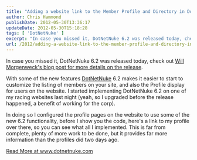 ```yaml
---
title: "Adding a website link to the Member Profile and Directory in DotNetNuke 6.2"
author: Chris Hammond
publishDate: 2012-05-30T13:36:17
updateDate: 2012-05-30T15:18:28
tags: [ 'DotNetNuke' ]
excerpt: "In case you missed it, DotNetNuke 6.2 was released today, check out Will Morgenweck's blog post for more details on the release.  With some of the new features DotNetNuke 6.2 makes it easier to start to customize the listing of members on your site, and also the Profile display for users on the website. I started implementing DotNetNuke 6.2 on one of my racing websites last night (yeah, so I upgraded before the release happened, a benefit of working for the corp). In doing so I configured the profile pages on the website to use some of the new 6.2 functionality, before I show you the code, here's a link to my profile over there, so you can see what all I implemented. This is far from complete, plenty of more work to be done, but it provides far more information than the profiles did two days ago. "
url: /2012/adding-a-website-link-to-the-member-profile-and-directory-in-dotnetnuke-62  # Use the generated URL with year
---
```

<p>In case you missed it, DotNetNuke 6.2 was released today, check out <a href="/Resources/Blogs/EntryId/3390/Announcing-DotNetNuke-6-2.aspx" target="_blank">Will Morgenweck's blog post for more details on the release</a>. </p> <p>With some of the new features <a href="https://www.dotnetnuke.com/" target="_blank">DotNetNuke</a> 6.2 makes it easier to start to customize the listing of members on your site, and also the Profile display for users on the website. I started implementing DotNetNuke 6.2 on one of my racing websites last night (yeah, so I upgraded before the release happened, a benefit of working for the corp).</p> <p>In doing so I configured the profile pages on the website to use some of the new 6.2 functionality, before I show you the code, here's a link to my profile over there, so you can see what all I implemented. This is far from complete, plenty of more work to be done, but it provides far more information than the profiles did two days ago.</p>  <a href="https://www.dotnetnuke.com/Resources/Blogs/EntryId/3392/Adding-a-website-link-to-the-Member-Profile-and-Directory-in-DotNetNuke-6-2.aspx">Read More at www.dotnetnuke.com</a>
